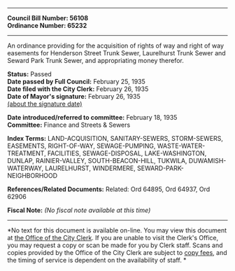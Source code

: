 * * * * *  
  
**Council Bill Number: [](#h0)[](#h2)56108**   
**Ordinance Number: 65232**  
  
* * * * *  
  
An ordinance providing for the acquisition of rights of way and right of way easements for Henderson Street Trunk Sewer, Laurelhurst Trunk Sewer and Seward Park Trunk Sewer, and appropriating money therefor.  
  
**Status:** Passed   
**Date passed by Full Council:** February 25, 1935   
**Date filed with the City Clerk:** February 26, 1935   
**Date of Mayor's signature:** February 26, 1935   
[(about the signature date)](/~public/approvaldate.htm)   
  
  
**Date introduced/referred to committee:** February 18, 1935   
**Committee:** Finance and Streets & Sewers   
  
**Index Terms:** LAND-ACQUISITION, SANITARY-SEWERS, STORM-SEWERS, EASEMENTS, RIGHT-OF-WAY, SEWAGE-PUMPING, WASTE-WATER-TREATMENT, FACILITIES, SEWAGE-DISPOSAL, LAKE-WASHINGTON, DUNLAP, RAINIER-VALLEY, SOUTH-BEACON-HILL, TUKWILA, DUWAMISH-WATERWAY, LAURELHURST, WINDERMERE, SEWARD-PARK-NEIGHBORHOOD  
  
**References/Related Documents:** Related: Ord 64895, Ord 64937, Ord 62906  
  
**Fiscal Note:** *(No fiscal note available at this time)*  
  
* * * * *  
  
*No text for this document is available on-line. You may view this document at [the Office of the City Clerk](http://www.seattle.gov/leg/clerk/contactUs.htm). If you are unable to visit the Clerk's Office, you may request a copy or scan be made for you by Clerk staff. Scans and copies provided by the Office of the City Clerk are subject to [copy fees](http://clerk.seattle.gov/~public/clerkfees.htm), and the timing of service is dependent on the availability of staff. *  
  
  

